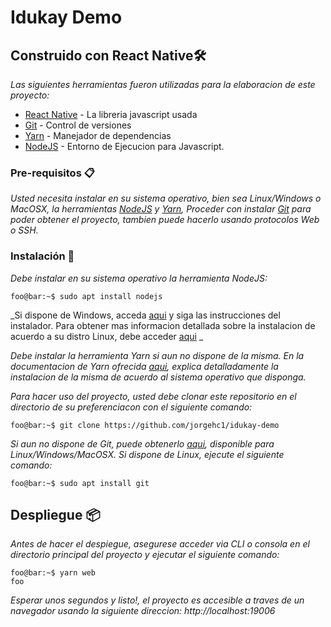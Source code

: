 # Idukay  Demo

## Construido con React Native🛠️

_Las siguientes herramientas fueron utilizadas para la elaboracion de este proyecto:_

* [React Native](http://www.dropwizard.io/1.0.2/docs/) - La libreria javascript usada
* [Git](https://git-scm.com/) - Control de versiones
* [Yarn](https://yarnpkg.com/) - Manejador de dependencias
* [NodeJS](https://nodejs.org) - Entorno de Ejecucion para Javascript.

### Pre-requisitos 📋

_Usted necesita instalar en su sistema operativo, bien sea Linux/Windows o MacOSX, la herramientas [NodeJS](https://nodejs.org/en/download/) y [Yarn](https://yarnpkg.com/), Proceder con instalar [Git](https://git-scm.com/) para poder obtener el proyecto, tambien puede hacerlo usando protocolos Web o SSH._

### Instalación 🔧

_Debe instalar en su sistema operativo la herramienta NodeJS:_
```console
foo@bar:~$ sudo apt install nodejs
```
_Si dispone de Windows, acceda [aqui](https://https://nodejs.org/en/download/) y siga las instrucciones del instalador. Para obtener mas informacion detallada sobre la instalacion de acuerdo a su distro Linux, debe acceder [aqui](https://nodejs.org/en/download/package-manager/) _

_Debe instalar la herramienta Yarn si aun no dispone de la misma. En la documentacion de Yarn ofrecida [aqui](https://classic.yarnpkg.com/en/docs/install#windows-stable), explica detalladamente la instalacion de la misma de acuerdo al sistema operativo que disponga._

_Para hacer uso del proyecto, usted debe clonar este repositorio en el directorio de su preferenciacon con el siguiente comando:_
```console
foo@bar:~$ git clone https://github.com/jorgehc1/idukay-demo
```
_Si aun no dispone de Git, puede obtenerlo [aqui](https://git-scm.com/downloads), disponible para Linux/Windows/MacOSX. Si dispone de Linux, ejecute el siguiente comando:_
```console
foo@bar:~$ sudo apt install git
```

## Despliegue 📦

_Antes de hacer el despiegue, asegurese acceder via CLI o consola en el directorio principal del proyecto y ejecutar el siguiente comando:_
```console
foo@bar:~$ yarn web
foo
```
_Esperar unos segundos y listo!, el proyecto es accesible a traves de un navegador usando la siguiente direccion: http://localhost:19006_

